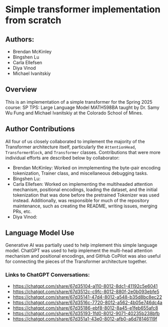 # Simple transformer implementation from scratch
## Authors:
 - Brendan McKinley
 - Bingshen Lu
 - Carla Ellefsen
 - Diya Vinod
 - Michael Ivanitskiy

## Overview
This is an implementation of a simple transformer for the Spring 2025 course: SP TPS: Large Language Model MATH598BA taught by Dr. Samy Wu Fung and Michael Ivanitskiy at the Colorado School of Mines.

## Author Contributions
All four of us closely collaborated to implement the majority of the Transformer architecture itself, particularly the `AttentionHead`, `TransformerBlock`, and `Transformer` classes. Contributions that were more individual efforts are described below by collaborator:
- Brendan McKinley: Worked on immplementing the byte-pair encoding tokenization, Trainer class, and miscellaneous debugging tasks. 
- Bingshen Lu:
- Carla Ellefsen: Worked on implementing the multiheaded attention mechanism, positional encodings, loading the dataset, and the initial tokenization that was done before the pretrained Tokenizer was used instead. Additionally, was responsible for much of the repository maintenance, such as creating the README, writing issues, merging PRs, etc.
- Diya Vinod: 

## Language Model Use
Generative AI was partially used to help implement this simple language model. ChatGPT was used to help implement the multi-head attention mechanism and positional encodings, and GitHub CoPilot was also useful for connecting the pieces of the Transformer architecture together. 
### Links to ChatGPT Conversations:
 - https://chatgpt.com/share/67d35104-a110-8012-8dc1-41192c5e6041
 - https://chatgpt.com/share/67d3512c-c9fc-8012-880f-2e0b093ebfe5
 - https://chatgpt.com/share/67d35141-47d4-8012-a548-b35d8bc8ec22
 - https://chatgpt.com/share/67d3516c-7720-8012-a562-4b05e746dc4a
 - https://chatgpt.com/share/67d35186-ebf8-8012-8a45-e1feb655afc8
 - https://chatgpt.com/share/67d35193-1fd0-8012-9071-40235b238bfb
 - https://chatgpt.com/share/67d351a1-43e0-8012-afb0-a6d78146119f
